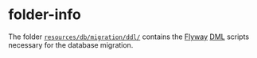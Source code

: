 # folder-info

The folder [`resources/db/migration/ddl/`](.) contains the
[Flyway](https://www.red-gate.com/products/flyway/)
[DML](https://en.wikipedia.org/wiki/Data_manipulation_language) scripts necessary for the database
migration.
